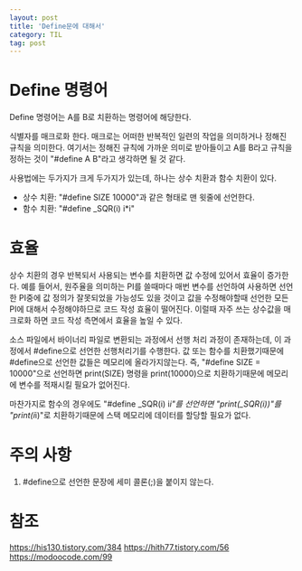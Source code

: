 ```yaml
---
layout: post
title: 'Define문에 대해서'
category: TIL
tag: post
---
```


# Define 명령어
Define 명령어는 A를 B로 치환하는 명령어에 해당한다.

식별자를 매크로화 한다. 매크로는 어떠한 반복적인 일련의 작업을 의미하거나 정해진 규칙을 의미한다. 여기서는 정해진 규칙에 가까운 의미로 받아들이고 A를 B라고 규칙을 정하는 것이 "#define A B"라고 생각하면 될 것 같다.

사용법에는 두가지가 크게 두가지가 있는데, 하나는 상수 치환과 함수 치환이 있다.


- 상수 치환: "#define SIZE 10000"과 같은 형태로 맨 윗줄에 선언한다.
- 함수 치환: "#define _SQR(i) i*i"

# 효율
상수 치환의 경우 반복되서 사용되는 변수를 치환하면 값 수정에 있어서 효율이 증가한다.
예를 들어서, 원주율을 의미하는 PI를 쓸때마다 매번 변수를 선언하여 사용하면 선언한 PI중에 값 정의가 잘못되었을 가능성도 있을 것이고 값을 수정해야할때 선언한 모든 PI에 대해서 수정해야하므로 코드 작성 효율이 떨어진다.
이럴때 자주 쓰는 상수값을 매크로화 하면 코드 작성 측면에서 효율을 높일 수 있다.  
 
소스 파일에서 바이너리 파일로 변환되는 과정에서 선행 처리 과정이 존재하는데, 이 과정에서 #define으로 선언한 선행처리기를 수행한다. 값 또는 함수를 치환했기때문에 #define으로 선언한 값들은 메모리에 올라가지않는다. 즉, "#define SIZE = 10000"으로 선언하면 print(SIZE) 명령을 print(10000)으로 치환하기때문에 메모리에 변수를 적재시킬 필요가 없어진다.

마찬가지로 함수의 경우에도 "#define _SQR(i) i*i"를 선언하면 "print(_SQR(i))"를 "print(i*i)"로 치환하기때문에 스택 메모리에 데이터를 할당할 필요가 없다.

# 주의 사항
1. #define으로 선언한 문장에 세미 콜론(;)을 붙이지 않는다. 



# 참조
https://his130.tistory.com/384
https://hith77.tistory.com/56
https://modoocode.com/99